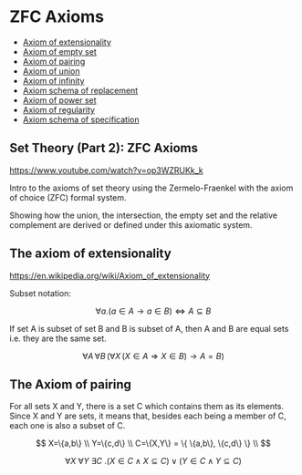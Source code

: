 # ZFC Axioms

- [Axiom of extensionality](https://en.wikipedia.org/wiki/Axiom_of_extensionality)
- [Axiom of empty set](https://en.wikipedia.org/wiki/Axiom_of_empty_set)
- [Axiom of pairing](https://en.wikipedia.org/wiki/Axiom_of_pairing)
- [Axiom of union](https://en.wikipedia.org/wiki/Axiom_of_union)
- [Axiom of infinity](https://en.wikipedia.org/wiki/Axiom_of_infinity)
- [Axiom schema of replacement](https://en.wikipedia.org/wiki/Axiom_schema_of_replacement)
- [Axiom of power set](https://en.wikipedia.org/wiki/Axiom_of_power_set)
- [Axiom of regularity](https://en.wikipedia.org/wiki/Axiom_of_regularity)
- [Axiom schema of specification](https://en.wikipedia.org/wiki/Axiom_schema_of_specification)



## Set Theory (Part 2): ZFC Axioms
https://www.youtube.com/watch?v=op3WZRUKk_k

Intro to the axioms of set theory using the Zermelo-Fraenkel with the axiom of choice (ZFC) formal system.

Showing how the union, the intersection, the empty set and the relative complement are derived or defined under this axiomatic system.


## The axiom of extensionality
https://en.wikipedia.org/wiki/Axiom_of_extensionality

Subset notation:

$$\forall a . (a\in A \to a \in B) \iff A \subseteq B$$

If set A is subset of set B and B is subset of A, then A and B are equal sets i.e. they are the same set.

$$\forall A\,\forall B\,(\forall X\,(X\in A\Rightarrow X\in B)\to A=B)$$


## The Axiom of pairing

For all sets X and Y, there is a set C which contains them as its elements. Since X and Y are sets, it means that, besides each being a member of C, each one is also a subset of C.

$$
X=\{a,b\} \\
Y=\{c,d\} \\
C=\{X,Y\} = \{ \{a,b\}, \{c,d\} \} \\
$$

$$\forall X\ \forall Y\ \exists C\ . (X \in C \land X \subseteq C) \lor (Y\in C \land Y \subseteq C)$$
